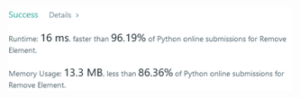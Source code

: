 ![Results of Remove Element](https://github.com/ccbrantley/LeetCode/blob/main/27-RemoveElement/image.png)
